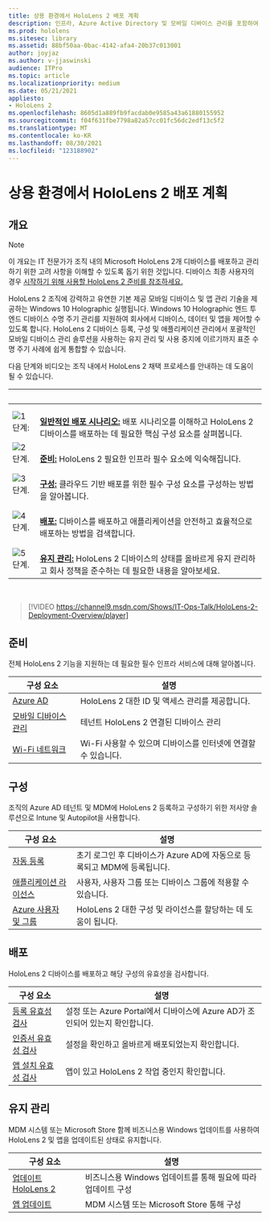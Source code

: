 ```yaml
---
title: 상용 환경에서 HoloLens 2 배포 계획
description: 인프라, Azure Active Directory 및 모바일 디바이스 관리를 포함하여 엔터프라이즈 환경에서 HoloLens 배포하고 관리하기 위한 핵심 요구 사항에 대해 알아봅니다.
ms.prod: hololens
ms.sitesec: library
ms.assetid: 88bf50aa-0bac-4142-afa4-20b37c013001
author: joyjaz
ms.author: v-jjaswinski
audience: ITPro
ms.topic: article
ms.localizationpriority: medium
ms.date: 05/21/2021
appliesto:
- HoloLens 2
ms.openlocfilehash: 8605d1a889fb9facdab0e9585a43a61880155952
ms.sourcegitcommit: f04f631fbe7798a82a57cc01fc56dc2edf13c5f2
ms.translationtype: MT
ms.contentlocale: ko-KR
ms.lasthandoff: 08/30/2021
ms.locfileid: "123188902"
---
```

# <a name="planning-hololens-2-deployment-in-a-commercial-environment"></a>상용 환경에서 HoloLens 2 배포 계획

## <a name="overview"></a>개요

> [!NOTE]
> 이 개요는 IT 전문가가 조직 내의 Microsoft HoloLens 2개 디바이스를 배포하고 관리하기 위한 고려 사항을 이해할 수 있도록 돕기 위한 것입니다. 디바이스 최종 사용자의 경우 [시작하기 위해 사용할 HoloLens 2 준비를 참조하세요.](hololens2-setup.md)

HoloLens 2 조직에 강력하고 유연한 기본 제공 모바일 디바이스 및 앱 관리 기술을 제공하는 Windows 10 Holographic 실행됩니다. Windows 10 Holographic 엔드 투 엔드 디바이스 수명 주기 관리를 지원하여 회사에서 디바이스, 데이터 및 앱을 제어할 수 있도록 합니다. HoloLens 2 디바이스 등록, 구성 및 애플리케이션 관리에서 포괄적인 모바일 디바이스 관리 솔루션을 사용하는 유지 관리 및 사용 중지에 이르기까지 표준 수명 주기 사례에 쉽게 통합할 수 있습니다.

다음 단계와 비디오는 조직 내에서 HoloLens 2 채택 프로세스를 안내하는 데 도움이 될 수 있습니다.

| &nbsp; | &nbsp; |
|--|--|
| ![1단계:](images/1green.png)| <br/> **[일반적인 배포 시나리오:](hololens-requirements.md)** 배포 시나리오를 이해하고 HoloLens 2 디바이스를 배포하는 데 필요한 핵심 구성 요소를 살펴봅니다. |
| ![2단계.](images/2green.png)| <br/> **[준비:](#prepare)** HoloLens 2 필요한 인프라 필수 요소에 익숙해집니다. |
| ![3단계.](images/3green.png) | <br/> **[구성:](#configure)** 클라우드 기반 배포를 위한 필수 구성 요소를 구성하는 방법을 알아봅니다. |
| ![4단계.](images/4green.png) | <br/> **[배포:](#deploy)** 디바이스를 배포하고 애플리케이션을 안전하고 효율적으로 배포하는 방법을 검색합니다. |
| ![5단계.](images/5green.png) | <br/> **[유지 관리:](#maintain)** HoloLens 2 디바이스의 상태를 올바르게 유지 관리하고 회사 정책을 준수하는 데 필요한 내용을 알아보세요. |

<br/>

> [!VIDEO https://channel9.msdn.com/Shows/IT-Ops-Talk/HoloLens-2-Deployment-Overview/player]

## <a name="prepare"></a>준비

전체 HoloLens 2 기능을 지원하는 데 필요한 필수 인프라 서비스에 대해 알아봅니다.

| 구성 요소 | 설명 |
|-----------|------------|
| [Azure AD](hololens-identity.md) | HoloLens 2 대한 ID 및 액세스 관리를 제공합니다.  |
| [모바일 디바이스 관리](hololens-mdm-configure.md)| 테넌트 HoloLens 2 연결된 디바이스 관리  |
| [Wi-Fi 네트워크](hololens-commercial-infrastructure.md)| Wi-Fi 사용할 수 있으며 디바이스를 인터넷에 연결할 수 있습니다.  |

## <a name="configure"></a>구성

조직의 Azure AD 테넌트 및 MDM에 HoloLens 2 등록하고 구성하기 위한 저사양 솔루션으로 Intune 및 Autopilot을 사용합니다.

| 구성 요소 | 설명 |
|-----------|------------|
| [자동 등록](hololens-enroll-mdm.md#auto-enrollment-in-mdm) | 초기 로그인 후 디바이스가 Azure AD에 자동으로 등록되고 MDM에 등록됩니다.  |
| [애플리케이션 라이선스](hololens2-cloud-connected-configure.md#application-licenses)| 사용자, 사용자 그룹 또는 디바이스 그룹에 적용할 수 있습니다.  |
| [Azure 사용자 및 그룹](hololens2-cloud-connected-configure.md#azure-users-and-groups) | HoloLens 2 대한 구성 및 라이선스를 할당하는 데 도움이 됩니다.  |

## <a name="deploy"></a>배포

HoloLens 2 디바이스를 배포하고 해당 구성의 유효성을 검사합니다. 

| 구성 요소 | 설명 |
|-----------|------------|
| [등록 유효성 검사](hololens2-corp-connected-deploy.md#enrollment-validation) | 설정 또는 Azure Portal에서 디바이스에 Azure AD가 조인되어 있는지 확인합니다. |
| [인증서 유효성 검사](hololens2-corp-connected-deploy.md#wi-fi-certificate-validation) | 설정을 확인하고 올바르게 배포되었는지 확인합니다. |
| [앱 설치 유효성 검사](hololens2-corp-connected-deploy.md#validate-lob-app-install) | 앱이 있고 HoloLens 2 작업 중인지 확인합니다. |

## <a name="maintain"></a>유지 관리

MDM 시스템 또는 Microsoft Store 함께 비즈니스용 Windows 업데이트를 사용하여 HoloLens 2 및 앱을 업데이트된 상태로 유지합니다.

| 구성 요소 | 설명 |
|-----------|------------|
| [업데이트 HoloLens 2](hololens-updates.md) | 비즈니스용 Windows 업데이트를 통해 필요에 따라 업데이트 구성 |
| [앱 업데이트](app-deploy-overview.md) | MDM 시스템 또는 Microsoft Store 통해 구성
